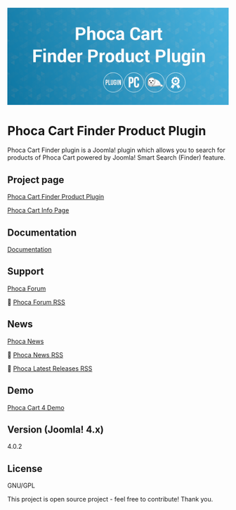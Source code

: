



![Phoca Cart Finder Product Plugin](https://github.com/PhocaCz/PhocaCartFinderProductPlugin/blob/main/phocacartproduct.png?raw=true)

# Phoca Cart Finder Product Plugin



Phoca Cart Finder plugin is a Joomla! plugin which allows you to search for products of Phoca Cart powered by Joomla! Smart Search (Finder) feature.



## Project page

[Phoca Cart Finder Product Plugin](https://www.phoca.cz/phocacart-extensions/2-plugins/70-phoca-cart-finder-product-plugin)

[Phoca Cart Info Page](https://www.phoca.cz/project/phocacart-joomla-ecommerce)



## Documentation

[Documentation](https://www.phoca.cz/documentation/category/115-phoca-cart)





## Support

[Phoca Forum](https://www.phoca.cz/forum)

:bell: [Phoca Forum RSS](https://www.phoca.cz/forum/app.php/feed)



## News

[Phoca News](https://www.phoca.cz/news)

:bell: [Phoca News RSS](https://www.phoca.cz/news?format=feed&type=rss)

:bell: [Phoca Latest Releases RSS](https://www.phoca.cz/download/feed/111?format=feed&type=rss)



## Demo

[Phoca Cart 4 Demo](https://www.phoca.cz/phocacart4demo/)



## Version (Joomla! 4.x)

4.0.2



## License

GNU/GPL



This project is open source project - feel free to contribute! Thank you.
